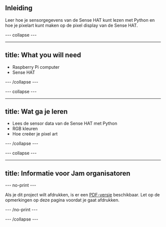 ## Inleiding

Leer hoe je sensorgegevens van de Sense HAT kunt lezen met Python en hoe je pixelart kunt maken op de pixel display van de Sense HAT.

\--- collapse \---

* * *

## title: What you will need

- Raspberry Pi computer
- Sense HAT

\--- /collapse \---

\--- collapse \---

* * *

## title: Wat ga je leren

- Lees de sensor data van de Sense HAT met Python
- RGB kleuren
- Hoe creëer je pixel art

\--- /collapse \---

\--- collapse \---

* * *

## title: Informatie voor Jam organisatoren

\--- no-print \---

Als je dit project wilt afdrukken, is er een [PDF-versie](https://github.com/raspberrypilearning/jam-worksheets/raw/master/pdf/Sense-HAT-Sensors.pdf) beschikbaar. Let op de opmerkingen op deze pagina voordat je gaat afdrukken.

\--- /no-print \---

\--- /collapse \---